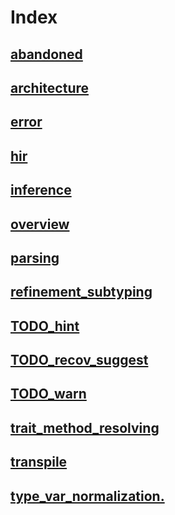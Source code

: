 # Index

## [abandoned](./abandoned.md)

## [architecture](./architecture.md)

## [error](./errors.md)

## [hir](./hir.md)

## [inference](./inference.md)

## [overview](./overview.md)

## [parsing](./parsing.md)

## [refinement_subtyping](./refinement_subtyping.md)

## [TODO_hint](./TODO_hint.md)

## [TODO_recov_suggest](./TODO_recov_suggest.md)

## [TODO_warn](./TODO_warn.md)

## [trait_method_resolving](./trait_method_resolving.md)

## [transpile](./transpile.md)

## [type_var_normalization.](type_var_normalization.md)
